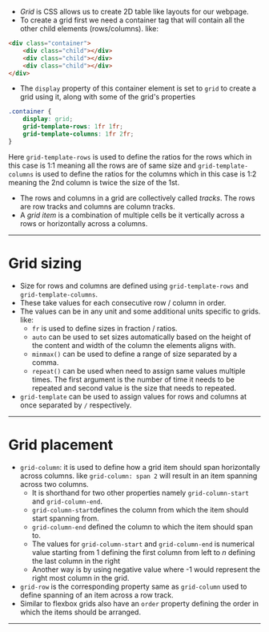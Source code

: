 - *Grid* is CSS allows us to create 2D table like layouts for our webpage.
- To create a grid first we need a container tag that will contain all the other child elements (rows/columns). like:
```html
<div class="container">
    <div class="child"></div>
    <div class="child"></div>
    <div class="child"></div>
</div>
```
- The `display` property of this container element is set to `grid` to create a grid using it, along with some of the grid's properties
```css
.container {
    display: grid;
    grid-template-rows: 1fr 1fr;
    grid-template-columns: 1fr 2fr;
}
```
Here `grid-template-rows` is used to define the ratios for the rows which in this case is 1:1 meaning all the rows are of same size and `grid-template-columns` is used to define the ratios for the columns which in this case is 1:2 meaning the 2nd column is twice the size of the 1st.
- The rows and columns in a grid are collectively called *tracks*. The rows are row tracks and columns are column tracks.
- A *grid item* is a combination of multiple cells be it vertically across a rows or horizontally across a columns.
---
# Grid sizing
- Size for rows and columns are defined using `grid-template-rows` and `grid-template-columns`.
- These take values for each consecutive row / column in order.
- The values can be in any unit and some additional units specific to grids. like:
	- `fr` is used to define sizes in fraction / ratios.
	- `auto` can be used to set sizes automatically based on the height of the content and width of the column the elements aligns with.
	- `minmax()` can be used to define a range of size separated by a comma.
	- `repeat()` can be used when need to assign same values multiple times. The first argument is the number of time it needs to be repeated and second value is the size that needs to repeated.
- `grid-template` can be used to assign values for rows and columns at once separated by `/` respectively.
---
# Grid placement
- `grid-column`: it is used to define how a grid item should span horizontally across columns. like `grid-column: span 2` will result in an item spanning across two columns.
	- It is shorthand for two other properties namely `grid-column-start` and `grid-column-end`.
	- `grid-column-start`defines the column from which the item should start spanning from.
	- `grid-column-end` defined the column to which the item should span to.
	- The values for `grid-column-start` and `grid-column-end` is numerical value starting from 1 defining the first column from left to *n* defining the last column in the right
	- Another way is by using negative value where -1 would represent the right most column in the grid.
- `grid-row` is the corresponding property same as `grid-column` used to define spanning of an item across a row track.
- Similar to flexbox grids also have an `order` property defining the order in which the items should be arranged.
---
